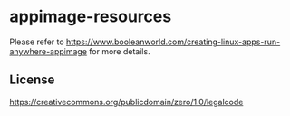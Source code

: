 # appimage-resources
 
Please refer to https://www.booleanworld.com/creating-linux-apps-run-anywhere-appimage for more details.

## License

https://creativecommons.org/publicdomain/zero/1.0/legalcode
